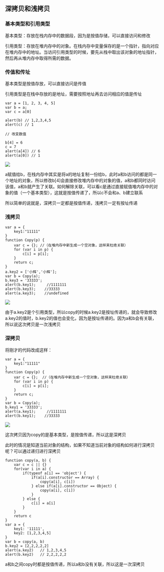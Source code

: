 ## 深拷贝和浅拷贝

### 基本类型和引用类型

基本类型：存放在栈内存中的数据段，因为是按值存储，可以直接访问和修改

引用类型：存放在堆内存中的对象。在栈内存中变量保存的是一个指针，指向对应在堆内存中的地址。当访问引用类型的时候，要先从栈中取出该对象的地址指针，然后再从堆内存中取得所需的数据。


### 传值和传址

基本类型是按值存放，可以直接访问是传值

引用类型是在栈中存放的是地址，需要按照地址再去访问相应的值是传址

    var a = [1, 2, 3, 4, 5]
    var b = a;
    var c = a[0]

    alert(b) // 1,2,3,4,5
    alert(c) // 1

    // 改变数值

    b[4] = 6
    c = 7
    alert(a[4]) // 6
    alert(a[0]) // 1

![](http://ww1.sinaimg.cn/large/006FubJZgy1fpafz2vmx8j30br05p74o.jpg)

a赋值给b，在栈内存中其实是将a的地址复制一份给b，此时a和b访问的都是同一个地址的对象，所以修改b[4]会直接修改堆内存中的对象的值，a和b都同时访问该值，a和b就产生了关联。如何解除关联，可以看c是通过直接赋值堆内存中的对象的值（一个基本类型），这就是按值传递了，所以c不会和a、b建立联系

所以简单的说就是，深拷贝一定都是按值传递，浅拷贝一定有按址传递

### 浅拷贝

    var a = {
        key1:"11111"
    }
    function Copy(p) {
        var c = {}; //（在堆内存中新生成一个空对象，这样来杜绝关联）
        for (var i in p) { 
            c[i] = p[i];
        }
        return c;
    }
    a.key2 = ['小辉','小辉'];
    var b = Copy(a);
    b.key3 = '33333';
    alert(b.key1);     //1111111
    alert(b.key3);    //33333
    alert(a.key3);    //undefined

![](http://ww1.sinaimg.cn/large/006FubJZgy1fpag98yrq5j30c207x0sx.jpg)

由于a.key2是个引用类型，所以copy的时候a.key2是按址传递的，就会导致修改a.key2的值时，b.key2的值也会变化，因为是按址传递的。因为a和b会有关联，所以说这次拷贝是一次浅拷贝

### 深拷贝

将刚才的代码改成这样：

    var a = {
        key1:"11111"
    }
    function Copy(p) {
        var c = {};  //（在堆内存中新生成一个空对象，这样来杜绝关联）
        for (var i in p) { 
            c[i] = p[i];
        }
        return c;
    }
    var b = Copy(a);
    b.key1 = '33333';
    alert(a.key1);     //1111111
    alert(b.key1);    //33333

![](http://ww1.sinaimg.cn/large/006FubJZgy1fpag9rkapsj30bv07zaa7.jpg)

这次拷贝因为copy的是基本类型，是按值传递，所以这是深拷贝

此时的情况是知道当前对象的结构，如果不知道当前对象的结构如何进行深拷贝呢？可以通过递归进行深拷贝

    function copy(a, b) {
        var c = c || {}
        for(var i in a) {
            if(typeof a[i] == 'object') {
                if(a[i].constructor == Array) {
                    copy(a[i], c[i])
                } else if(a[i].constructor == Object) {
                    copy(a[i], c[i])
                }
            } else {
                c[i] = a[i]
            }
        }
        return c
    }
    var a = {
        key1: '11111',
        key2: [1,2,3,4,5]
    }
    var b = copy(a, b)
    b.key2 = [2,2,2,2,2]
    alert(a.key2)   // 1,2,3,4,5
    alert(b.key2)   // 2,2,2,2,2

a和b之间copy时都是按值传递，所以a和b没有关联，所以这是一次深拷贝
